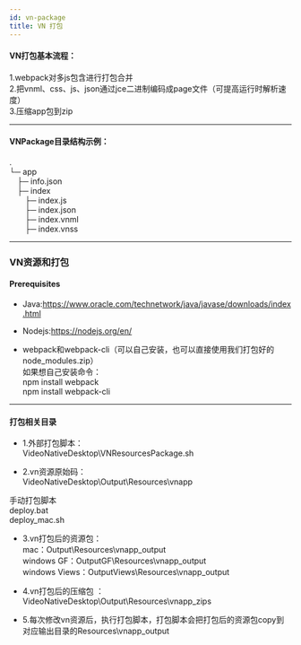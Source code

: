 ```yaml
---
id: vn-package
title: VN 打包
---
```


#### VN打包基本流程：

1.webpack对多js包含进行打包合并  
2.把vnml、css、js、json通过jce二进制编码成page文件（可提高运行时解析速度）  
3.压缩app包到zip  

---

#### VNPackage目录结构示例：
.  
└─ app  
&emsp;├─ info.json  
&emsp;├─ index  
&emsp;&emsp;├─ index.js  
&emsp;&emsp;├─ index.json  
&emsp;&emsp;├─ index.vnml  
&emsp;&emsp;├─ index.vnss  

---

### VN资源和打包

#### Prerequisites

* Java:https://www.oracle.com/technetwork/java/javase/downloads/index.html  

* Nodejs:https://nodejs.org/en/  

* webpack和webpack-cli（可以自己安装，也可以直接使用我们打包好的node_modules.zip）  
如果想自己安装命令：  
npm install webpack  
npm install webpack-cli  

---

#### 打包相关目录
* 1.外部打包脚本：  
VideoNativeDesktop\VNResourcesPackage.sh  

* 2.vn资源原始码：  
VideoNativeDesktop\Output\Resources\vnapp  

手动打包脚本  
deploy.bat  
deploy_mac.sh  

* 3.vn打包后的资源包：   
 mac：Output\Resources\vnapp_output  
 windows GF：OutputGF\Resources\vnapp_output  
 windows Views：OutputViews\Resources\vnapp_output  

* 4.vn打包后的压缩包 ：   
 VideoNativeDesktop\Output\Resources\vnapp_zips  

* 5.每次修改vn资源后，执行打包脚本，打包脚本会把打包后的资源包copy到对应输出目录的Resources\vnapp_output  